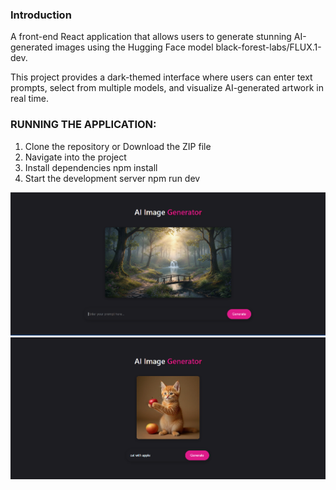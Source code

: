 ### Introduction
A front-end React application that allows users to generate stunning AI-generated images using the Hugging Face model black-forest-labs/FLUX.1-dev.

This project provides a dark-themed interface where users can enter text prompts, select from multiple models, and visualize AI-generated artwork in real time.


### RUNNING THE APPLICATION:
1. Clone the repository or Download the ZIP file
2. Navigate into the project
3. Install dependencies
    npm install
4. Start the development server
    npm run dev

![alt text](./public/Pics%20(readme)/image2.png)
![cat with apple](./public/Pics%20(readme)/image.png)
